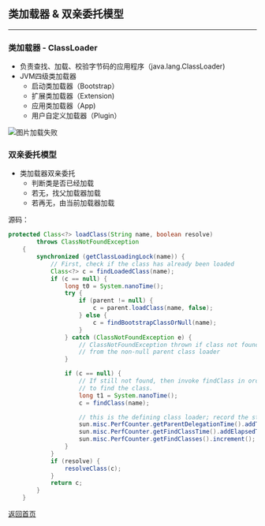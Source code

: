 ## **类加载器 & 双亲委托模型**
---------------------------------

### **类加载器 - ClassLoader**
* 负责查找、加载、校验字节码的应用程序（java.lang.ClassLoader)
* JVM四级类加载器
    + 启动类加载器（Bootstrap）
    + 扩展类加载器（Extension)
    + 应用类加载器（App)
    + 用户自定义加载器（Plugin） 

![图片加载失败](https://maxwell-blog.cn/image/classloader.png)

### **双亲委托模型**
* 类加载器双亲委托
    + 判断类是否已经加载
    + 若无，找父加载器加载
    + 若再无，由当前加载器加载

源码：  
``` java 
protected Class<?> loadClass(String name, boolean resolve)
        throws ClassNotFoundException
    {
        synchronized (getClassLoadingLock(name)) {
            // First, check if the class has already been loaded
            Class<?> c = findLoadedClass(name);
            if (c == null) {
                long t0 = System.nanoTime();
                try {
                    if (parent != null) {
                        c = parent.loadClass(name, false);
                    } else {
                        c = findBootstrapClassOrNull(name);
                    }
                } catch (ClassNotFoundException e) {
                    // ClassNotFoundException thrown if class not found
                    // from the non-null parent class loader
                }

                if (c == null) {
                    // If still not found, then invoke findClass in order
                    // to find the class.
                    long t1 = System.nanoTime();
                    c = findClass(name);

 					// this is the defining class loader; record the stats
                    sun.misc.PerfCounter.getParentDelegationTime().addTime(t1 - t0);
                    sun.misc.PerfCounter.getFindClassTime().addElapsedTimeFrom(t1);
                    sun.misc.PerfCounter.getFindClasses().increment();
                }
            }
            if (resolve) {
                resolveClass(c);
            }
            return c;
        }
    }

```
  
[返回首页](http://maxwell-blog.cn)